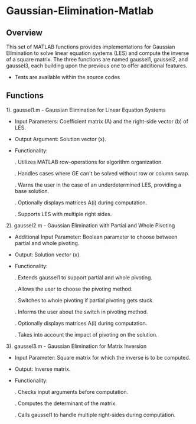 # Gaussian-Elimination-Matlab

## Overview
This set of MATLAB functions provides implementations for Gaussian Elimination to solve linear equation systems (LES) and compute the inverse of a square matrix. The three functions are named gaussel1, gaussel2, and gaussel3, each building upon the previous one to offer additional features.
- Tests are available within the source codes 

## Functions

1). gaussel1.m - Gaussian Elimination for Linear Equation Systems

- Input Parameters: Coefficient matrix (A) and the right-side vector (b) of LES.

- Output Argument: Solution vector (x).

- Functionality:
  
  . Utilizes MATLAB row-operations for algorithm organization.

  . Handles cases where GE can't be solved without row or column swap.

  . Warns the user in the case of an underdetermined LES, providing a base solution.

  . Optionally displays matrices A(i) during computation.

  . Supports LES with multiple right sides.

2). gaussel2.m - Gaussian Elimination with Partial and Whole Pivoting

- Additional Input Parameter: Boolean parameter to choose between partial and whole pivoting.

- Output: Solution vector (x).

- Functionality:
  
  . Extends gaussel1 to support partial and whole pivoting.

  . Allows the user to choose the pivoting method.

  . Switches to whole pivoting if partial pivoting gets stuck.

  . Informs the user about the switch in pivoting method.

  . Optionally displays matrices A(i) during computation.

  . Takes into account the impact of pivoting on the solution.

3). gaussel3.m - Gaussian Elimination for Matrix Inversion

- Input Parameter: Square matrix for which the inverse is to be computed.

- Output: Inverse matrix.

- Functionality:
  
  . Checks input arguments before computation.

  . Computes the determinant of the matrix.

  . Calls gaussel1 to handle multiple right-sides during computation.
